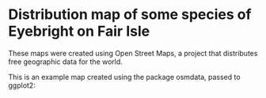 # Distribution map of some species of Eyebright on Fair Isle

These maps were created using Open Street Maps, a project that distributes free geographic data for the world. 

This is an example map created using the package osmdata, passed to ggplot2:

<object data="./map.pdf" type="application/pdf">
